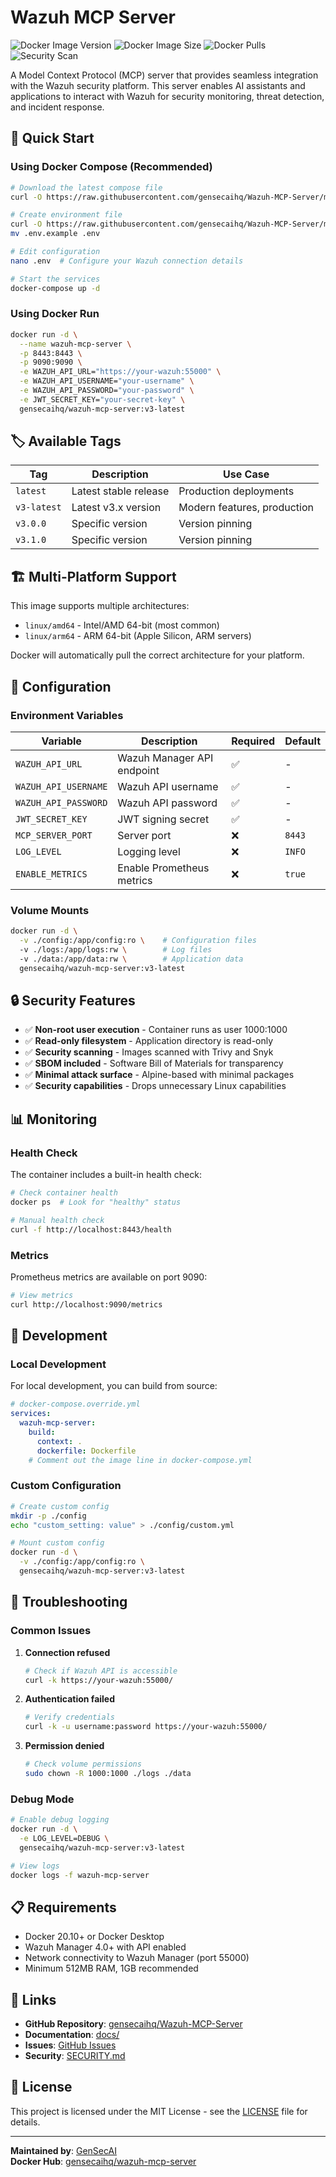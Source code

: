 # Wazuh MCP Server

![Docker Image Version](https://img.shields.io/docker/v/gensecaihq/wazuh-mcp-server?sort=semver&logo=docker)
![Docker Image Size](https://img.shields.io/docker/image-size/gensecaihq/wazuh-mcp-server/latest?logo=docker)
![Docker Pulls](https://img.shields.io/docker/pulls/gensecaihq/wazuh-mcp-server?logo=docker)
![Security Scan](https://img.shields.io/badge/security-scanned-green?logo=shield)

A Model Context Protocol (MCP) server that provides seamless integration with the Wazuh security platform. This server enables AI assistants and applications to interact with Wazuh for security monitoring, threat detection, and incident response.

## 🚀 Quick Start

### Using Docker Compose (Recommended)

```bash
# Download the latest compose file
curl -O https://raw.githubusercontent.com/gensecaihq/Wazuh-MCP-Server/main/docker-compose.yml

# Create environment file
curl -O https://raw.githubusercontent.com/gensecaihq/Wazuh-MCP-Server/main/.env.example
mv .env.example .env

# Edit configuration
nano .env  # Configure your Wazuh connection details

# Start the services
docker-compose up -d
```

### Using Docker Run

```bash
docker run -d \
  --name wazuh-mcp-server \
  -p 8443:8443 \
  -p 9090:9090 \
  -e WAZUH_API_URL="https://your-wazuh:55000" \
  -e WAZUH_API_USERNAME="your-username" \
  -e WAZUH_API_PASSWORD="your-password" \
  -e JWT_SECRET_KEY="your-secret-key" \
  gensecaihq/wazuh-mcp-server:v3-latest
```

## 🏷️ Available Tags

| Tag | Description | Use Case |
|-----|-------------|----------|
| `latest` | Latest stable release | Production deployments |
| `v3-latest` | Latest v3.x version | Modern features, production |
| `v3.0.0` | Specific version | Version pinning |
| `v3.1.0` | Specific version | Version pinning |

## 🏗️ Multi-Platform Support

This image supports multiple architectures:

- `linux/amd64` - Intel/AMD 64-bit (most common)
- `linux/arm64` - ARM 64-bit (Apple Silicon, ARM servers)

Docker will automatically pull the correct architecture for your platform.

## 🔧 Configuration

### Environment Variables

| Variable | Description | Required | Default |
|----------|-------------|----------|---------|
| `WAZUH_API_URL` | Wazuh Manager API endpoint | ✅ | - |
| `WAZUH_API_USERNAME` | Wazuh API username | ✅ | - |
| `WAZUH_API_PASSWORD` | Wazuh API password | ✅ | - |
| `JWT_SECRET_KEY` | JWT signing secret | ✅ | - |
| `MCP_SERVER_PORT` | Server port | ❌ | `8443` |
| `LOG_LEVEL` | Logging level | ❌ | `INFO` |
| `ENABLE_METRICS` | Enable Prometheus metrics | ❌ | `true` |

### Volume Mounts

```bash
docker run -d \
  -v ./config:/app/config:ro \    # Configuration files
  -v ./logs:/app/logs:rw \        # Log files
  -v ./data:/app/data:rw \        # Application data
  gensecaihq/wazuh-mcp-server:v3-latest
```

## 🔒 Security Features

- ✅ **Non-root user execution** - Container runs as user 1000:1000
- ✅ **Read-only filesystem** - Application directory is read-only
- ✅ **Security scanning** - Images scanned with Trivy and Snyk
- ✅ **SBOM included** - Software Bill of Materials for transparency
- ✅ **Minimal attack surface** - Alpine-based with minimal packages
- ✅ **Security capabilities** - Drops unnecessary Linux capabilities

## 📊 Monitoring

### Health Check

The container includes a built-in health check:

```bash
# Check container health
docker ps  # Look for "healthy" status

# Manual health check
curl -f http://localhost:8443/health
```

### Metrics

Prometheus metrics are available on port 9090:

```bash
# View metrics
curl http://localhost:9090/metrics
```

## 🔧 Development

### Local Development

For local development, you can build from source:

```yaml
# docker-compose.override.yml
services:
  wazuh-mcp-server:
    build:
      context: .
      dockerfile: Dockerfile
    # Comment out the image line in docker-compose.yml
```

### Custom Configuration

```bash
# Create custom config
mkdir -p ./config
echo "custom_setting: value" > ./config/custom.yml

# Mount custom config
docker run -d \
  -v ./config:/app/config:ro \
  gensecaihq/wazuh-mcp-server:v3-latest
```

## 🚨 Troubleshooting

### Common Issues

1. **Connection refused**
   ```bash
   # Check if Wazuh API is accessible
   curl -k https://your-wazuh:55000/
   ```

2. **Authentication failed**
   ```bash
   # Verify credentials
   curl -k -u username:password https://your-wazuh:55000/
   ```

3. **Permission denied**
   ```bash
   # Check volume permissions
   sudo chown -R 1000:1000 ./logs ./data
   ```

### Debug Mode

```bash
# Enable debug logging
docker run -d \
  -e LOG_LEVEL=DEBUG \
  gensecaihq/wazuh-mcp-server:v3-latest

# View logs
docker logs -f wazuh-mcp-server
```

## 📋 Requirements

- Docker 20.10+ or Docker Desktop
- Wazuh Manager 4.0+ with API enabled
- Network connectivity to Wazuh Manager (port 55000)
- Minimum 512MB RAM, 1GB recommended

## 🔗 Links

- **GitHub Repository**: [gensecaihq/Wazuh-MCP-Server](https://github.com/gensecaihq/Wazuh-MCP-Server)
- **Documentation**: [docs/](https://github.com/gensecaihq/Wazuh-MCP-Server/tree/main/docs)
- **Issues**: [GitHub Issues](https://github.com/gensecaihq/Wazuh-MCP-Server/issues)
- **Security**: [SECURITY.md](https://github.com/gensecaihq/Wazuh-MCP-Server/blob/main/SECURITY.md)

## 📄 License

This project is licensed under the MIT License - see the [LICENSE](https://github.com/gensecaihq/Wazuh-MCP-Server/blob/main/LICENSE) file for details.

---

**Maintained by**: [GenSecAI](https://github.com/gensecaihq)  
**Docker Hub**: [gensecaihq/wazuh-mcp-server](https://hub.docker.com/r/gensecaihq/wazuh-mcp-server)